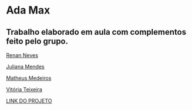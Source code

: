 # Ada Max

## Trabalho elaborado em aula com complementos feito pelo grupo.

[Renan Neves](https://github.com/renannevesc94)

[Juliana Mendes]()

[Matheus Medeiros](https://github.com/mmdros)

[Vitória Teixeira](https://github.com/vitoriateixeiraa)

[LINK DO PROJETO](https://ada-max-indol.vercel.app/login)
